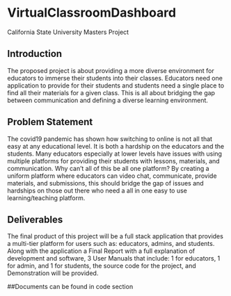 # VirtualClassroomDashboard
California State University Masters Project

## Introduction     
The proposed project is about providing a more diverse environment for educators 
to immerse their students into their classes. Educators need one application to provide for their students and students need a single place to find all their materials for a given class. This is all about bridging the gap between communication and defining a diverse learning environment. 

## Problem Statement    
The covid19 pandemic has shown how switching to online is not all that easy at any educational level. It is both a hardship on the educators and the students. Many educators especially at lower levels have issues with using multiple platforms for providing their students with lessons, materials, and communication. Why can’t all of this be all one platform? By creating a uniform platform where educators can video chat, communicate, provide materials, and submissions, this should bridge the gap of issues and hardships on those out there who need a all in one easy to use learning/teaching platform. 

## Deliverables  
The final product of this project will be a full stack application that provides a multi-tier platform for users such as: educators, admins, and students. Along with the application a Final Report with a full explanation of development and software, 3 User Manuals that include: 1 for educators, 1 for admin, and 1 for students, the source code for the project, and Demonstration will be provided. 

##Documents can be found in code section

